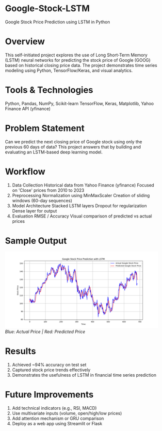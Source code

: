 # Google-Stock-LSTM
Google Stock Price Prediction using LSTM in Python
# Overview
This self-initiated project explores the use of Long Short-Term Memory (LSTM) neural networks for predicting the stock price of Google (GOOG) based on historical closing price data. The project demonstrates time series modeling using Python, TensorFlow/Keras, and visual analytics.
# Tools & Technologies
Python,
Pandas, NumPy, Scikit-learn
TensorFlow, Keras,
Matplotlib,
Yahoo Finance API (yfinance)
#  Problem Statement
Can we predict the next closing price of Google stock using only the previous 60 days of data? This project answers that by building and evaluating an LSTM-based deep learning model.
# Workflow
1. Data Collection
   Historical data from Yahoo Finance (yfinance)
   Focused on 'Close' prices from 2010 to 2023
2. Preprocessing
   Normalization using MinMaxScaler
   Creation of sliding windows (60-day sequences)
3. Model Architecture
   Stacked LSTM layers
   Dropout for regularization
   Dense layer for output
4. Evaluation
   RMSE / Accuracy
   Visual comparison of predicted vs actual prices

# Sample Output
![Prediction Plot](google_stock_prediction.png)  
*Blue: Actual Price | Red: Predicted Price*


# Results
1. Achieved ~94% accuracy on test set
2. Captured stock price trends effectively
3. Demonstrates the usefulness of LSTM in financial time series prediction
# Future Improvements
1. Add technical indicators (e.g., RSI, MACD)
2. Use multivariate inputs (volume, open/high/low prices)
3. Add attention mechanism or GRU comparison
4. Deploy as a web app using Streamlit or Flask

